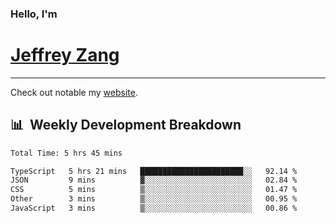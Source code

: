 
### Hello, I'm 
# [Jeffrey Zang](https://www.linkedin.com/in/jeffreyzang/)

---

Check out notable my [website](http://jeffreyzang.com/).

## 📊 &nbsp;Weekly Development Breakdown
<!--START_SECTION:waka-->

```txt
Total Time: 5 hrs 45 mins

TypeScript   5 hrs 21 mins   ███████████████████████░░   92.14 %
JSON         9 mins          ▓░░░░░░░░░░░░░░░░░░░░░░░░   02.84 %
CSS          5 mins          ▒░░░░░░░░░░░░░░░░░░░░░░░░   01.47 %
Other        3 mins          ▒░░░░░░░░░░░░░░░░░░░░░░░░   00.95 %
JavaScript   3 mins          ▒░░░░░░░░░░░░░░░░░░░░░░░░   00.86 %
```

<!--END_SECTION:waka-->


